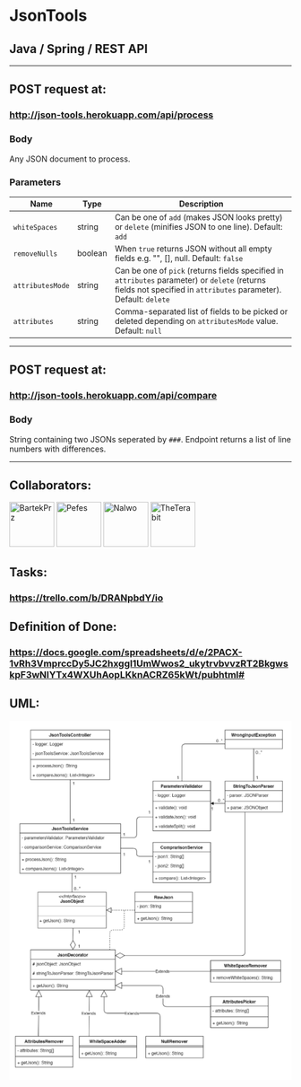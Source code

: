 # JsonTools

## Java / Spring / REST API
---

## POST request at:
### http://json-tools.herokuapp.com/api/process

  ### Body
  Any JSON document to process.

  ### Parameters
  | Name | Type | Description |
  | --- | --- | --- |
  | `whiteSpaces` | string | Can be one of `add` (makes JSON looks pretty) or `delete` (minifies JSON to one line). Default: `add` |
  | `removeNulls` | boolean | When `true` returns JSON without all empty fields e.g. "", [], null. Default: `false` |
  | `attributesMode` | string | Can be one of `pick` (returns fields specified in `attributes` parameter) or `delete` (returns fields not specified in `attributes` parameter). Default: `delete` |
  | `attributes` | string | Comma-separated list of fields to be picked or deleted depending on `attributesMode` value. Default: `null` |

---

## POST request at:
### http://json-tools.herokuapp.com/api/compare

  ### Body
  String containing two JSONs seperated by `###`. Endpoint returns a list of line numbers with differences.

---



## Collaborators:

<a href="https://github.com/BartekPrz"><img src="https://avatars3.githubusercontent.com/u/38264818?s=400&v=4" title="BartekPrz" width="80" height="80"></a>
<a href="https://github.com/Pefes"><img src="https://avatars2.githubusercontent.com/u/56848101?s=400&v=4" title="Pefes" width="80" height="80"></a>
<a href="https://github.com/NaIwo"><img src="https://avatars3.githubusercontent.com/u/38052250?s=400&v=4" title="NaIwo" width="80" height="80"></a>
<a href="https://github.com/TheTerabit"><img src="https://avatars1.githubusercontent.com/u/36801835?s=400&u=8483c9b9d1d31289f80d06604a22e905b448cf5c&v=4" title="TheTerabit" width="80" height="80"></a>


## Tasks:
### https://trello.com/b/DRANpbdY/io

## Definition of Done:
### https://docs.google.com/spreadsheets/d/e/2PACX-1vRh3VmprccDy5JC2hxggI1UmWwos2_ukytrvbvvzRT2BkgwskpF3wNIYTx4WXUhAopLKknACRZ65kWt/pubhtml#

## UML:
![UML](https://github.com/TheTerabit/JsonTools/blob/dev/UML.png)

